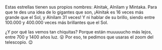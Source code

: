 Estas estrellas tienen sus propios nombres: Alnitak, Alnilam y Mintaka. Para que te des una idea de lo gigantes que son, ¡Alnitak es 16 veces más grande que el Sol, y Alnilam 31 veces! Y ni hablar de su brillo, siendo entre 100.000 y 400.000 veces más brillantes que el Sol.

¿Y por qué las vemos tan chiquitas? Porque están muuuuucho más lejos, entre 700 y 1400 años luz. :open_mouth: Por eso, te pedimos que usaras el zoom del telescopio. :wink: